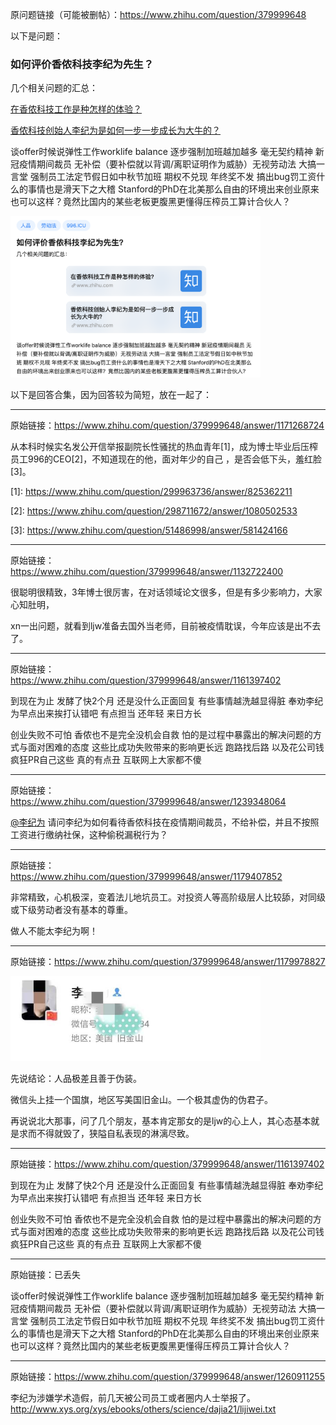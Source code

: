 原问题链接（可能被删帖）：https://www.zhihu.com/question/379999648

以下是问题：



### 如何评价香侬科技李纪为先生？

几个相关问题的汇总：

[在香侬科技工作是种怎样的体验？](https://www.zhihu.com/question/298711672)   

[香侬科技创始人李纪为是如何一步一步成长为大牛的？](https://www.zhihu.com/question/299963736) 

谈offer时候说弹性工作worklife balance 逐步强制加班越加越多 毫无契约精神 新冠疫情期间裁员 无补偿（要补偿就以背调/离职证明作为威胁）无视劳动法 大搞一言堂 强制员工法定节假日如中秋节加班 期权不兑现 年终奖不发 搞出bug罚工资什么的事情也是滑天下之大稽 Stanford的PhD在北美那么自由的环境出来创业原来也可以这样？竟然比国内的某些老板更腹黑更懂得压榨员工算计合伙人？



<img src="1.png" width=400 />

以下是回答合集，因为回答较为简短，放在一起了：

--------------

原始链接：https://www.zhihu.com/question/379999648/answer/1171268724


<p>从本科时候实名发公开信举报副院长性骚扰的热血青年[1]，成为博士毕业后压榨员工996的CEO[2]，不知道现在的他，面对年少的自己 ，是否会低下头，羞红脸[3]。</p><p>[1]: <a href="https://www.zhihu.com/question/299963736/answer/825362211" class="internal" data-za-detail-view-id="1043"><span class="invisible">https://www.</span><span class="visible">zhihu.com/question/2999</span><span class="invisible">63736/answer/825362211</span><span class="ellipsis"></span></a></p><p>[2]: <a href="https://www.zhihu.com/question/298711672/answer/1080502533" class="internal" data-za-detail-view-id="1043"><span class="invisible">https://www.</span><span class="visible">zhihu.com/question/2987</span><span class="invisible">11672/answer/1080502533</span><span class="ellipsis"></span></a></p><p>[3]: <a href="https://www.zhihu.com/question/51486998/answer/581424166" class="internal" data-za-detail-view-id="1043"><span class="invisible">https://www.</span><span class="visible">zhihu.com/question/5148</span><span class="invisible">6998/answer/581424166</span><span class="ellipsis"></span></a></p>



-----------------------------

原始链接：https://www.zhihu.com/question/379999648/answer/1132722400



很聪明很精致，3年博士很厉害，在对话领域论文很多，但是有多少影响力，大家心知肚明，

xn一出问题，就看到ljw准备去国外当老师，目前被疫情耽误，今年应该是出不去了。

-----------------

原始链接： https://www.zhihu.com/question/379999648/answer/1161397402

到现在为止 发酵了快2个月 还是没什么正面回复 有些事情越洗越显得脏 奉劝李纪为早点出来挨打认错吧 有点担当 还年轻 来日方长

创业失败不可怕 香侬也不是完全没机会自救 怕的是过程中暴露出的解决问题的方式与面对困难的态度 这些比成功失败带来的影响更长远 跑路找后路 以及花公司钱疯狂PR自己这些 真的有点丑 互联网上大家都不傻

--------------------

原始链接：https://www.zhihu.com/question/379999648/answer/1239348064

[@李纪为](https://www.zhihu.com/people/5e056432a4ff5e6120a5dc0c5d50afca) 请问李纪为如何看待香侬科技在疫情期间裁员，不给补偿，并且不按照工资进行缴纳社保，这种偷税漏税行为？

----------

原始链接： https://www.zhihu.com/question/379999648/answer/1179407852

非常精致，心机极深，变着法儿地坑员工。对投资人等高阶级层人比较舔，对同级或下级劳动者没有基本的尊重。

做人不能太李纪为啊！

------------------

原始链接：https://www.zhihu.com/question/379999648/answer/1179978827

<img src="v2-be17deff9244b38220cbfb588c58b797_hd.jpg" width=400 />

先说结论：人品极差且善于伪装。

微信头上挂一个国旗，地区写美国旧金山。一个极其虚伪的伪君子。

再说说北大那事，问了几个朋友，基本肯定那女的是ljw的心上人，其心态基本就是求而不得就毁了，狭隘自私表现的淋漓尽致。

--------------

原始链接：https://www.zhihu.com/question/379999648/answer/1161397402

到现在为止 发酵了快2个月 还是没什么正面回复 有些事情越洗越显得脏 奉劝李纪为早点出来挨打认错吧 有点担当 还年轻 来日方长

创业失败不可怕 香侬也不是完全没机会自救 怕的是过程中暴露出的解决问题的方式与面对困难的态度 这些比成功失败带来的影响更长远 跑路找后路 以及花公司钱疯狂PR自己这些 真的有点丑 互联网上大家都不傻



----------------------------

原始链接：已丢失

谈offer时候说弹性工作worklife balance 逐步强制加班越加越多 毫无契约精神 新冠疫情期间裁员 无补偿（要补偿就以背调/离职证明作为威胁）无视劳动法 大搞一言堂 强制员工法定节假日如中秋节加班 期权不兑现 年终奖不发 搞出bug罚工资什么的事情也是滑天下之大稽 Stanford的PhD在北美那么自由的环境出来创业原来也可以这样？竟然比国内的某些老板更腹黑更懂得压榨员工算计合伙人？

----------------
原始链接：https://www.zhihu.com/question/379999648/answer/1260911255

李纪为涉嫌学术造假，前几天被公司员工或者圈内人士举报了。
http://www.xys.org/xys/ebooks/others/science/dajia21/lijiwei.txt
